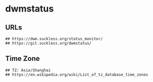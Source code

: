 dwmstatus
=========

## URLs

    ## https://dwm.suckless.org/status_monitor/
    ## https://git.suckless.org/dwmstatus/

## Time Zone

    ## TZ: Asia/Shanghai
    ## https://en.wikipedia.org/wiki/List_of_tz_database_time_zones
